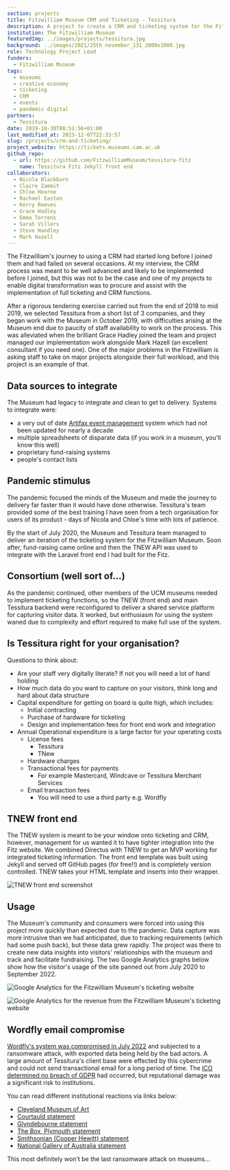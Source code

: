 ```yaml
---
section: projects
title: Fitzwilliam Museum CRM and Ticketing - Tessitura
description: A project to create a CRM and ticketing system for the Fitzwilliam Museum
institution: The Fitzwilliam Museum
featuredImg: ../images/projects/tessitura.jpg
background: ../images/2021/25th_november_131_2000x1000.jpg
role: Technology Project Lead
funders:
  - Fitzwilliam Museum
tags:
  - museums
  - creative economy
  - ticketing
  - CRM 
  - events 
  - pandemic digital 
partners:
  - Tessitura
date: 2019-10-30T08:51:56+01:00
last_modified_at: 2023-12-07T22:33:57
slug: /projects/crm-and-ticketing/
project_website: https://tickets.museums.cam.ac.uk
github_repo: 
  - url: https://github.com/FitzwilliamMuseum/tessitura-fitz
    name: Tessitura Fitz Jekyll front end
collaborators:
  - Nicola Blackburn 
  - Claire Zammit
  - Chloe Hearne
  - Rachael Easton
  - Kerry Reeves
  - Grace Hadley 
  - Emma Torrens
  - Sarah Villers
  - Steve Handley
  - Mark Hazell
---
```

The Fitzwilliam's journey to using a CRM had started long before I joined them and had failed on several occasions. 
At my interview, the CRM process was meant to be well advanced and likely to be implemented before I joined, but this 
was not to be the case and one of my projects to enable digital transformation was to procure and assist with 
the implementation of full ticketing and CRM functions.

After a rigorous tendering exercise carried out from the end of 2018 to mid 2019, we selected Tessitura from a short list of 3 companies, and 
they began work with the Museum in October 2019, with difficulties arising at the Museum end due to paucity of staff
availability to work on the process. This was alleviated when the brilliant Grace Hadley joined the team and project managed our implementation work alongside 
Mark Hazell (an excellent consultant if you need one). One of the major problems in the Fitzwilliam is 
asking staff to take on major projects alongside their full workload, and this project is an example of that.

## Data sources to integrate

The Museum had legacy to integrate and clean to get to delivery. Systems to integrate were:

* a very out of date [Artifax event management](https://artifax.com) system which had not been updated for nearly a decade
* multiple spreadsheets of disparate data (if you work in a museum, you'll know this well)
* proprietary fund-raising systems
* people's contact lists 

## Pandemic stimulus 

The pandemic focused the minds of the Museum and made the journey to delivery 
far faster than it would have done otherwise. Tessitura's team provided some of the best training 
I have seen from a tech organisation for users of its product - days of Nicola and Chloe's time with lots of patience. 

By the start of July 2020, the Museum and Tessitura team managed to 
deliver an iteration of the ticketing system for the Fitzwilliam Museum. Soon after, fund-raising came online and then the
TNEW API was used to integrate with the Laravel front end I had built for the Fitz. 

## Consortium (well sort of...)

As the pandemic continued, other members of the UCM museums needed to implement ticketing functions, so 
the TNEW (front end) and main Tessitura backend were reconfigured to deliver a shared service platform for capturing 
visitor data. It worked, but enthusiasm for using the system waned due to complexity and effort required to 
make full use of the system. 

## Is Tessitura right for your organisation?

Questions to think about:

* Are your staff very digitally literate? If not you will need a lot of hand holding
* How much data do you want to capture on your visitors, think long and hard about data structure
* Capital expenditure for getting on board is quite high, which includes:
  * Initial contracting 
  * Purchase of hardware for ticketing
  * Design and implementation fees for front end work and integration
* Annual Operational expenditure is a large factor for your operating costs
  * License fees
    * Tessitura
    * TNew
  * Hardware charges
  * Transactional fees for payments 
    * For example Mastercard, Windcave or Tessitura Merchant Services
  * Email transaction fees
    * You will need to use a third party e.g. Wordfly

## TNEW front end 

The TNEW system is meant to be your window onto ticketing and CRM, however, management for us 
wanted it to have tighter integration into the Fitz website. We combined Directus with TNEW to get an 
MVP working for integrated ticketing information. The front end template was built using Jekyll and served off 
GitHub pages (for free!!) and is completely version controlled. TNEW takes your HTML template and inserts
into their wrapper. 

![TNEW front end screenshot](../images/2022/09/ticketsScreenshot.jpg)

## Usage 

The Museum's community and consumers were forced into using this project more quickly than expected 
due to the pandemic. Data capture was more intrusive than we had anticipated, due to tracking requirements (which 
had some push back), but these data grew rapidly. The project was there to create new data insights into 
visitors' relationships with the museum and track and facilitate fundraising. The two Google Analytics graphs below
show how the visitor's usage of the site panned out from July 2020 to September 2022.

![Google Analytics for the Fitzwilliam Museum's ticketing website](../images/2022/09/tessituraWeb.jpg)

![Google Analytics for the revenue from the Fitzwilliam Museum's ticketing website](../images/2022/09/revenue.jpg)

## Wordfly email compromise

[Wordfly's system was compromised in July 2022](https://www.theregister.com/2022/07/26/wordfly_ransomware_attack/) and subjected to a ransomware attack, with exported data being held
by the bad actors. A large amount of Tessitura's client base were effected by this cybercrime and could not send transactional 
email for a long period of time. The [ICO determined no breach of GDPR](https://www.artsprofessional.co.uk/news/ico-taking-no-action-arts-data-breach) 
had occurred, but reputational damage was a significant risk to institutions. 

You can read different institutional reactions via links below:

* [Cleveland Museum of Art](https://www.cleveland.com/news/2022/07/cleveland-museum-of-art-alerts-email-subscribers-about-ransomware-attack-on-external-provider-wordfly.html)
* [Courtauld statement](https://courtauld.ac.uk/news-blogs/2022/wordfly-incident-and-response/)
* [Glyndebourne statement](https://www.glyndebourne.com/news/wordfly-ransomware-data-breach/)
* [The Box, Plymouth statement](https://www.theboxplymouth.com/blog/news/wordfly-data-security-incident)
* [Smithsonian (Cooper Hewitt) statement](https://www.cooperhewitt.org/smithsonian-statement-wordfly-data-security-incident/)
* [National Gallery of Australia statement](https://nga.gov.au/about-us/website-privacy/email-marketing-service-provider-update/)

This most definitely won't be the last ransomware attack on museums...